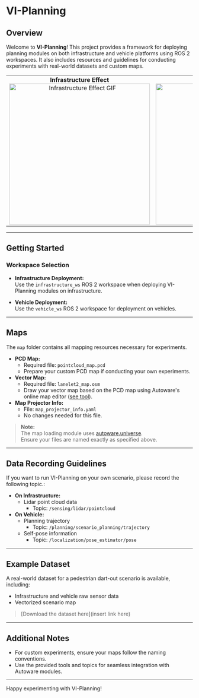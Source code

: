 # VI-Planning

## Overview

Welcome to **VI-Planning**! This project provides a framework for deploying planning modules on both infrastructure and vehicle platforms using ROS 2 workspaces. It also includes resources and guidelines for conducting experiments with real-world datasets and custom maps.

<div align="center">
  
  <table>
    <tr>
      <td align="center">
        <b>Infrastructure Effect</b><br>
        <img src="docs/gif/infrastructure_demo.gif" width="380" alt="Infrastructure Effect GIF"/>
      </td>
      <td align="center">
        <b>Vehicle Effect</b><br>
        <img src="docs/gif/vehicle_demo.gif" width="380" alt="Vehicle Effect GIF"/>
      </td>
    </tr>
  </table>
  
</div>

---

## Getting Started

### Workspace Selection

- **Infrastructure Deployment:**  
  Use the `infrastructure_ws` ROS 2 workspace when deploying VI-Planning modules on infrastructure.
  
- **Vehicle Deployment:**  
  Use the `vehicle_ws` ROS 2 workspace for deployment on vehicles.

---

## Maps

The `map` folder contains all mapping resources necessary for experiments.

- **PCD Map:**  
  - Required file: `pointcloud_map.pcd`
  - Prepare your custom PCD map if conducting your own experiments.
- **Vector Map:**  
  - Required file: `lanelet2_map.osm`
  - Draw your vector map based on the PCD map using Autoware's online map editor ([see tool](xxx.com)).
- **Map Projector Info:**  
  - File: `map_projector_info.yaml`
  - No changes needed for this file.

> **Note:**  
> The map loading module uses [autoware.universe](https://github.com/autowarefoundation/autoware.universe).  
> Ensure your files are named exactly as specified above.

---

## Data Recording Guidelines

If you want to run VI-Planning on your own scenario, please record the following topic.:

- **On Infrastructure:**  
  - Lidar point cloud data  
    - Topic: `/sensing/lidar/pointcloud`
- **On Vehicle:**  
  - Planning trajectory  
    - Topic: `/planning/scenario_planning/trajectory`
  - Self-pose information  
    - Topic: `/localization/pose_estimator/pose`

---

## Example Dataset

A real-world dataset for a pedestrian dart-out scenario is available, including:

- Infrastructure and vehicle raw sensor data
- Vectorized scenario map

> [Download the dataset here](insert link here)

---

## Additional Notes

- For custom experiments, ensure your maps follow the naming conventions.
- Use the provided tools and topics for seamless integration with Autoware modules.

---

Happy experimenting with VI-Planning!
